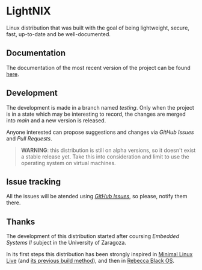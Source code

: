 # LightNIX

Linux distribution that was built with the goal of being lightweight, secure, fast, up-to-date and be well-documented.

## Documentation

The documentation of the most recent version of the project can be found [here](docs/latest/README.md).

## Development

The development is made in a branch named *testing*. Only when the project is in a state which may be interesting to record, the changes are merged into *main* and a new version is released.

Anyone interested can propose suggestions and changes via *GitHub Issues* and *Pull Requests*.

> **WARNING**: this distribution is still on alpha versions, so it doesn't exist a stable release yet. Take this into consideration and limit to use the operating system on virtual machines.

## Issue tracking

All the issues will be atended using [*GitHub Issues*](https://github.com/AdriandMartin/LightNIX/issues), so please, notify them there.

## Thanks

The development of this distribution started after coursing *Embedded Systems II* subject in the University of Zaragoza.

In its first steps this distribution has been strongly inspired in [Minimal Linux Live](https://github.com/ivandavidov/minimal) (and [its previous build method](https://github.com/ivandavidov/minimal-linux-script)), and then in [Rebecca Black OS](https://github.com/n3rdopolis/rebeccablackos).

